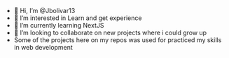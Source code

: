 - 👋 Hi, I’m @Jbolivar13
- 👀 I’m interested in Learn and get experience
- 🌱 I’m currently learning NextJS
- 💞️ I’m looking to collaborate on new projects where i could grow up
- Some of the projects here on my repos was used for practiced my skills in web development

<!---
Jbolivar13/Jbolivar13 is a ✨ special ✨ repository because its `README.md` (this file) appears on your GitHub profile.
You can click the Preview link to take a look at your changes.
--->
